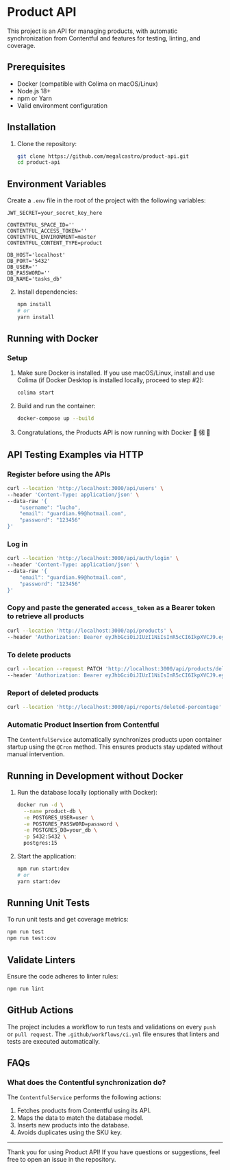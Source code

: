 # Product API

This project is an API for managing products, with automatic synchronization from Contentful and features for testing, linting, and coverage.

## Prerequisites

- Docker (compatible with Colima on macOS/Linux)
- Node.js 18+
- npm or Yarn
- Valid environment configuration

## Installation

1. Clone the repository:

   ```bash
   git clone https://github.com/megalcastro/product-api.git
   cd product-api
   ```

## Environment Variables

Create a `.env` file in the root of the project with the following variables:

```env
JWT_SECRET=your_secret_key_here

CONTENTFUL_SPACE_ID=''
CONTENTFUL_ACCESS_TOKEN=''
CONTENTFUL_ENVIRONMENT=master
CONTENTFUL_CONTENT_TYPE=product

DB_HOST='localhost'
DB_PORT='5432'
DB_USER=''
DB_PASSWORD=''
DB_NAME='tasks_db'
```

2. Install dependencies:

   ```bash
   npm install
   # or
   yarn install
   ```

## Running with Docker

### Setup

1. Make sure Docker is installed. If you use macOS/Linux, install and use Colima (if Docker Desktop is installed locally, proceed to step #2):

   ```bash
   colima start
   ```

2. Build and run the container:

   ```bash
   docker-compose up --build
   ```

3. Congratulations, the Products API is now running with Docker 🎉 ㋿️ 🥳

## API Testing Examples via HTTP

### Register before using the APIs

```bash
curl --location 'http://localhost:3000/api/users' \
--header 'Content-Type: application/json' \
--data-raw '{
    "username": "lucho",
    "email": "guardian.99@hotmail.com",
    "password": "123456"
}'
```

### Log in

```bash
curl --location 'http://localhost:3000/api/auth/login' \
--header 'Content-Type: application/json' \
--data-raw '{
    "email": "guardian.99@hotmail.com",
    "password": "123456"
}'
```

### Copy and paste the generated `access_token` as a Bearer token to retrieve all products

```bash
curl --location 'http://localhost:3000/api/products' \
--header 'Authorization: Bearer eyJhbGciOiJIUzI1NiIsInR5cCI6IkpXVCJ9.eyJlbWFpbCI6Imd1YXJkaWFuLjk5QGhvdG1haWwuY29tIiwic3ViIjoxLCJpYXQiOjE3MzcyMTM4MDcsImV4cCI6MTczNzIxNzQwN30.EByyfn9VQF2cT_zq3dX8kwFiXKELV82HGnhI24qeBZc'
```

### To delete products

```bash
curl --location --request PATCH 'http://localhost:3000/api/products/delete/ZIMPDOPD' \
--header 'Authorization: Bearer eyJhbGciOiJIUzI1NiIsInR5cCI6IkpXVCJ9.eyJlbWFpbCI6Imd1YXJkaWFuLjk5QGhvdG1haWwuY29tIiwic3ViIjoxLCJpYXQiOjE3MzcyMTM4MDcsImV4cCI6MTczNzIxNzQwN30.EByyfn9VQF2cT_zq3dX8kwFiXKELV82HGnhI24qeBZc'
```

### Report of deleted products

```bash
curl --location 'http://localhost:3000/api/reports/deleted-percentage'
```

### Automatic Product Insertion from Contentful

The `ContentfulService` automatically synchronizes products upon container startup using the `@Cron` method. This ensures products stay updated without manual intervention.

## Running in Development without Docker

1. Run the database locally (optionally with Docker):

   ```bash
   docker run -d \
     --name product-db \
     -e POSTGRES_USER=user \
     -e POSTGRES_PASSWORD=password \
     -e POSTGRES_DB=your_db \
     -p 5432:5432 \
     postgres:15
   ```

2. Start the application:

   ```bash
   npm run start:dev
   # or
   yarn start:dev
   ```

## Running Unit Tests

To run unit tests and get coverage metrics:

```bash
npm run test
npm run test:cov
```

## Validate Linters

Ensure the code adheres to linter rules:

```bash
npm run lint
```

## GitHub Actions

The project includes a workflow to run tests and validations on every `push` or `pull request`. The `.github/workflows/ci.yml` file ensures that linters and tests are executed automatically.

## FAQs

### What does the Contentful synchronization do?

The `ContentfulService` performs the following actions:

1. Fetches products from Contentful using its API.
2. Maps the data to match the database model.
3. Inserts new products into the database.
4. Avoids duplicates using the SKU key.

---

Thank you for using Product API! If you have questions or suggestions, feel free to open an issue in the repository.

